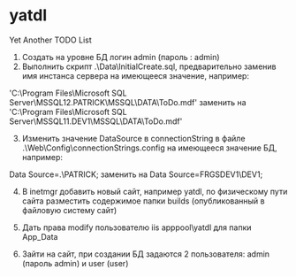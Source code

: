 # yatdl
Yet Another TODO List
1) Создать на уровне БД логин admin (пароль : admin)
2) Выполнить скрипт .\Data\InitialCreate.sql, предварительно заменив имя инстанса сервера на имеющееся значение, например:

'C:\Program Files\Microsoft SQL Server\MSSQL12.PATRICK\MSSQL\DATA\ToDo.mdf' заменить на 
'C:\Program Files\Microsoft SQL Server\MSSQL11.DEV1\MSSQL\DATA\ToDo.mdf'

3) Изменить значение DataSource в connectionString в файле .\Web\Config\connectionStrings.config на имеющееся значение БД, например:

Data Source=.\PATRICK; заменить на 
Data Source=FRGSDEV1\DEV1;

4) В inetmgr добавить новый сайт, например yatdl, по физическому пути сайта разместить содержимое папки builds (опубликованный в файловую систему сайт)

5) Дать права modify пользователю iis apppool\yatdl для папки App_Data

6) Зайти на сайт, при создании БД задаются 2 пользователя: admin (пароль admin) и user (user)
